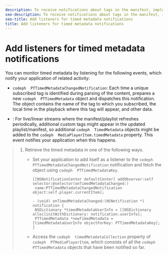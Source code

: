 ```yaml
---
description: To receive notifications about tags in the manifest, implement the appropriate notification listener(s).
seo-description: To receive notifications about tags in the manifest, implement the appropriate notification listener(s).
seo-title: Add listeners for timed metadata notifications
title: Add listeners for timed metadata notifications
---
```


# Add listeners for timed metadata notifications

You can monitor timed metadata by listening for the following events, which notify your application of related activity:
* `codeph  PTTimedMetadataChangedNotification`: Each time a unique subscribed tag is identified during parsing of the content,  prepares a new `codeph  PTTimedMetadata` object and dispatches this notification.
  The object contains the name of the tag to which you subscribed, the local time in the playback where this tag will appear, and other data.
  
  
* : For live/linear streams where the manifest/playlist refreshes periodically, additional custom tags might appear in the updated playlist/manifest, so additional `codeph  TimedMetadata` objects might be added to the `codeph  MediaPlayerItem.timedMetadata` property.
  This event notifies your application when this happens.
  
  

>1. Retrieve the timed metadata in one of the following ways.
>    * Set your application to add itself as a listener to the `codeph  PTTimedMetadataChangedNotification` notification and fetch the object using `codeph  PTTimedMetadataKey`.
>      ```
>      [[NSNotificationCenter defaultCenter] addObserver:self selector:@selector(onTimedMetadataChanged:) 
>       name:PTTimedMetadataChangedNotification object:self.player.currentItem]; 
>       
>      - (void) onTimedMetadataChanged:(NSNotification *) notification { 
>       NSDictionary *timedMetadataUserInfo = [[NSDictionary alloc]initWithDictionary: notification.userInfo]; 
>       PTTimedMetadata *newTimedMetadata = [timedMetadataUserInfo objectForKey: PTTimedMetadataKey]; 
>      }
>      ```
>      
>    * Access the `codeph  timedMetadataCollection` property of `codeph  PTMediaPlayerItem`, which consists of all the `codeph  PTTimedMetadata` objects that have been notified so far.
>   
>   
